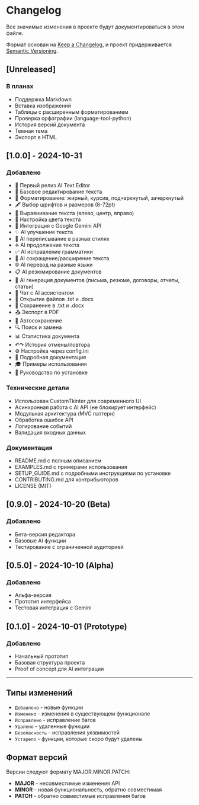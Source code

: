 # Changelog

Все значимые изменения в проекте будут документироваться в этом файле.

Формат основан на [Keep a Changelog](https://keepachangelog.com/ru/1.0.0/),
и проект придерживается [Semantic Versioning](https://semver.org/lang/ru/).

## [Unreleased]

### В планах
- Поддержка Markdown
- Вставка изображений
- Таблицы с расширенным форматированием
- Проверка орфографии (language-tool-python)
- История версий документа
- Темная тема
- Экспорт в HTML

## [1.0.0] - 2024-10-31

### Добавлено
- 🎉 Первый релиз AI Text Editor
- 📝 Базовое редактирование текста
- 🎨 Форматирование: жирный, курсив, подчеркнутый, зачеркнутый
- 🖋️ Выбор шрифтов и размеров (8-72pt)
- 🎯 Выравнивание текста (влево, центр, вправо)
- 🎨 Настройка цвета текста
- 🤖 Интеграция с Google Gemini API
- ✨ AI улучшение текста
- 🔄 AI переписывание в разных стилях
- ➕ AI продолжение текста
- ✅ AI исправление грамматики
- 📝 AI сокращение/расширение текста
- 🌐 AI перевод на разные языки
- 📋 AI резюмирование документов
- 📄 AI генерация документов (письма, резюме, договоры, отчеты, статьи)
- 💬 Чат с AI ассистентом
- 📁 Открытие файлов .txt и .docx
- 💾 Сохранение в .txt и .docx
- 📤 Экспорт в PDF
- 🔄 Автосохранение
- 🔍 Поиск и замена
- 📊 Статистика документа
- ↶↷ История отмены/повтора
- ⚙️ Настройка через config.ini
- 📖 Подробная документация
- 🎓 Примеры использования
- 🚀 Руководство по установке

### Технические детали
- Использован CustomTkinter для современного UI
- Асинхронная работа с AI API (не блокирует интерфейс)
- Модульная архитектура (MVC паттерн)
- Обработка ошибок API
- Логирование событий
- Валидация входных данных

### Документация
- README.md с полным описанием
- EXAMPLES.md с примерами использования
- SETUP_GUIDE.md с подробными инструкциями по установке
- CONTRIBUTING.md для контрибьюторов
- LICENSE (MIT)

## [0.9.0] - 2024-10-20 (Beta)

### Добавлено
- Бета-версия редактора
- Базовые AI функции
- Тестирование с ограниченной аудиторией

## [0.5.0] - 2024-10-10 (Alpha)

### Добавлено
- Альфа-версия
- Прототип интерфейса
- Тестовая интеграция с Gemini

## [0.1.0] - 2024-10-01 (Prototype)

### Добавлено
- Начальный прототип
- Базовая структура проекта
- Proof of concept для AI интеграции

---

## Типы изменений

- `Добавлено` - новые функции
- `Изменено` - изменения в существующем функционале
- `Исправлено` - исправление багов
- `Удалено` - удаленные функции
- `Безопасность` - исправления уязвимостей
- `Устарело` - функции, которые скоро будут удалены

## Формат версий

Версии следуют формату MAJOR.MINOR.PATCH:
- **MAJOR** - несовместимые изменения API
- **MINOR** - новая функциональность, обратно совместимая
- **PATCH** - обратно совместимые исправления багов
